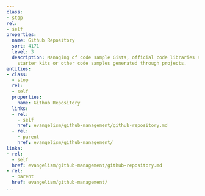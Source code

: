 ```yaml
---
class:
- stop
rel:
- self
properties:
  name: Github Repository
  sort: 4171
  level: 3
  description: Managing of code sample Gists, official code libraries and any samples,
    starter kits or other code samples generated through projects.
entities:
- class:
  - stop
  rel:
  - self
  properties:
    name: Github Repository
  links:
  - rel:
    - self
    href: evangelism/github-management/github-repository.md
  - rel:
    - parent
    href: evangelism/github-management/
links:
- rel:
  - self
  href: evangelism/github-management/github-repository.md
- rel:
  - parent
  href: evangelism/github-management/
...
```

